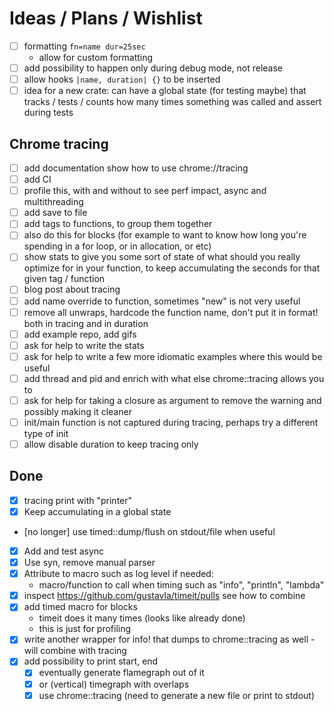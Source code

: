 # Ideas / Plans / Wishlist
- [ ] formatting ``fn=name dur=25sec``
    - allow for custom formatting
- [ ] add possibility to happen only during debug mode, not release
- [ ] allow hooks `|name, duration| {}` to be inserted
- [ ] idea for a new crate: can have a global state (for testing maybe) that tracks / tests / counts how many times something was called and assert during tests

## Chrome tracing
- [ ] add documentation show how to use chrome://tracing
- [ ] add CI
- [ ] profile this, with and without to see perf impact, async and multithreading
- [ ] add save to file
- [ ] add tags to functions, to group them together
- [ ] also do this for blocks (for example to want to know how long you're spending in a for loop, or in allocation, or etc)
- [ ] show stats to give you some sort of state of what should you really optimize for in your function, to keep accumulating the seconds for that given tag / function
- [ ] blog post about tracing
- [ ] add name override to function, sometimes "new" is not very useful
- [ ] remove all unwraps, hardcode the function name, don't put it in format! both in tracing and in duration
- [ ] add example repo, add gifs
- [ ] ask for help to write the stats
- [ ] ask for help to write a few more idiomatic examples where this would be useful
- [ ] add thread and pid and enrich with what else chrome::tracing allows you to
- [ ] ask for help for taking a closure as argument to remove the warning and possibly making it cleaner
- [ ] init/main function is not captured during tracing, perhaps try a different type of init
- [ ] allow disable duration to keep tracing only

## Done
- [x] tracing print with "printer"
- [x] Keep accumulating in a global state
- [no longer] use timed::dump/flush on stdout/file when useful
- [x] Add and test async
- [x] Use syn, remove manual parser
- [x] Attribute to macro such as log level if needed:
    - macro/function to call when timing such as "info", "println", "lambda"
- [x] inspect https://github.com/gustavla/timeit/pulls see how to combine
- [x] add timed macro for blocks
    - timeit does it many times (looks like already done)
    - this is just for profiling
- [x] write another wrapper for info! that dumps to chrome::tracing as well - will combine with tracing
- [x] add possibility to print start, end
    - [x] eventually generate flamegraph out of it
    - [x] or (vertical) timegraph with overlaps
    - [x] use chrome::tracing (need to generate a new file or print to stdout)